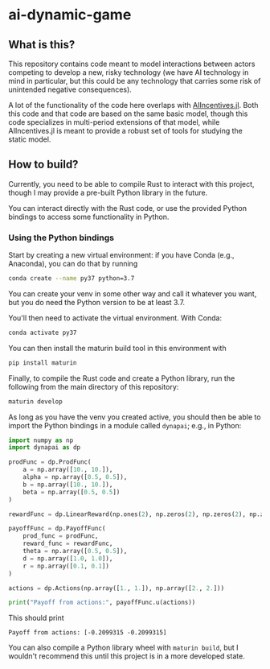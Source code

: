 # ai-dynamic-game

## What is this?

This repository contains code meant to model interactions between actors competing to develop a new, risky technology (we have AI technology in mind in particular, but this could be any technology that carries some risk of unintended negative consequences).

A lot of the functionality of the code here overlaps with [AIIncentives.jl](https://github.com/quevivasbien/AIIncentives.jl/). Both this code and that code are based on the same basic model, though this code specializes in multi-period extensions of that model, while AIIncentives.jl is meant to provide a robust set of tools for studying the static model.

## How to build?

Currently, you need to be able to compile Rust to interact with this project, though I may provide a pre-built Python library in the future.

You can interact directly with the Rust code, or use the provided Python bindings to access some functionality in Python.

### Using the Python bindings

Start by creating a new virtual environment: if you have Conda (e.g., Anaconda), you can do that by running
```bash
conda create --name py37 python=3.7
```
You can create your venv in some other way and call it whatever you want, but you do need the Python version to be at least 3.7.

You'll then need to activate the virtual environment. With Conda:
```bash
conda activate py37
```

You can then install the maturin build tool in this environment with
```bash
pip install maturin
```

Finally, to compile the Rust code and create a Python library, run the following from the main directory of this repository:
```bash
maturin develop
```

As long as you have the venv you created active, you should then be able to import the Python bindings in a module called `dynapai`; e.g., in Python:
```python
import numpy as np
import dynapai as dp

prodFunc = dp.ProdFunc(
    a = np.array([10., 10.]),
    alpha = np.array([0.5, 0.5]),
    b = np.array([10., 10.]),
    beta = np.array([0.5, 0.5])
)

rewardFunc = dp.LinearReward(np.ones(2), np.zeros(2), np.zeros(2), np.zeros(2))

payoffFunc = dp.PayoffFunc(
    prod_func = prodFunc,
    reward_func = rewardFunc,
    theta = np.array([0.5, 0.5]),
    d = np.array([1.0, 1.0]),
    r = np.array([0.1, 0.1])
)

actions = dp.Actions(np.array([1., 1.]), np.array([2., 2.]))

print("Payoff from actions:", payoffFunc.u(actions))
```

This should print
```
Payoff from actions: [-0.2099315 -0.2099315]
```

You can also compile a Python library wheel with `maturin build`, but I wouldn't recommend this until this project is in a more developed state.
